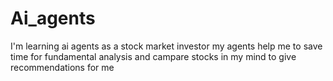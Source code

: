 # Ai_agents
I'm learning ai agents as a stock market investor my agents help me to save time for fundamental analysis and campare stocks in my mind to give recommendations for me
